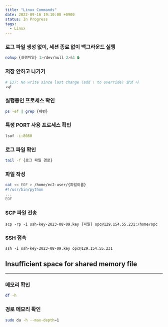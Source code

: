```yaml
---
title: "Linux Commands"
date: 2022-09-16 19:10:00 +0900
status: In Progress
tags:
  - Linux
---
```


### 로그 파일 생성 없이, 세션 종료 없이 백그라운드 실행

```bash
nohup {실행파일} 1>/dev/null 2>&1 &
```

### 저장 안하고 나가기

```bash
# E37: No write since last change (add ! to override) 발생 시
:q!
```

### 실행중인 프로세스 확인

```bash
ps -ef | grep {패턴}
```

### 특정 PORT 사용 프로세스 확인

```bash
lsof -i:8080
```

### 로그 파일 확인

```bash
tail -f {로그 파일 경로}
```

### 파일 작성
```bash
cat << EOF > /home/ec2-user/{파일이름}
#!/usr/bin/python
...
EOF
```

### SCP 파일 전송
```
scp -rp -i ssh-key-2023-08-09.key {파일} opc@129.154.55.231:/home/opc
```

### SSH 접속
```
ssh -i ssh-key-2023-08-09.key opc@129.154.55.231
```

## Insufficient space for shared memory file

---

### 메모리 확인

```bash
df -h
```

### 경로 메모리 확인

```bash
sudo du -h --max-depth=1
```
